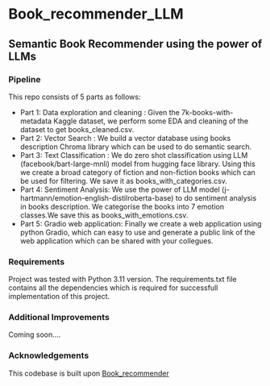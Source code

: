# Book_recommender_LLM
## Semantic Book Recommender using the power of LLMs

### Pipeline
This repo consists of 5 parts as follows:
* Part 1: Data exploration and cleaning : Given the 7k-books-with-metadata Kaggle dataset, we perform some EDA and cleaning of the dataset to get books_cleaned.csv.
*  Part 2: Vector Search : We build a vector database using books description Chroma library which can be used to do semantic search.
*  Part 3: Text Classification : We do zero shot classification using LLM (facebook/bart-large-mnli) model from hugging face library. Using this we create a broad category of fiction and non-fiction books which can be used for filtering. We save it as books_with_categories.csv.
*  Part 4: Sentiment Analysis: We use the power of LLM model (j-hartmann/emotion-english-distilroberta-base) to do sentiment analysis in books description. We categorise the books into 7 emotion classes.We save this as books_with_emotions.csv.
*  Part 5: Gradio web application: Finally we create a web application using python Gradio, which can easy to use and generate a public link of the web application which can be shared with your collegues.


### Requirements
Project was tested with Python 3.11 version. The requirements.txt file contains all the dependencies which is required for successfull implementation of this project.


### Additional Improvements
Coming soon....


### Acknowledgements
This codebase is built upon [Book_recommender](https://github.com/t-redactyl/llm-semantic-book-recommender/tree/main)
